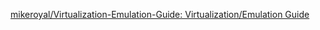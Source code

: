 
[mikeroyal/Virtualization-Emulation-Guide: Virtualization/Emulation Guide](https://github.com/mikeroyal/Virtualization-Emulation-Guide)
